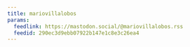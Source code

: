 ```yaml
---
title: mariovillalobos
params:
  feedlink: https://mastodon.social/@mariovillalobos.rss
  feedid: 290ec3d9ebb07922b147e1c8e3c26ea4
---
```

